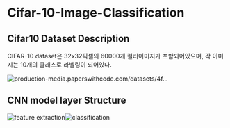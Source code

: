 # Cifar-10-Image-Classification

## Cifar10 Dataset Description

CIFAR-10 dataset은 32x32픽셀의 60000개 컬러이미지가 포함되어있으며, 각 이미지는 10개의 클래스로 라벨링이 되어있다.

![production-media.paperswithcode.com/datasets/4f...](https://production-media.paperswithcode.com/datasets/4fdf2b82-2bc3-4f97-ba51-400322b228b1.png)





## CNN model layer Structure

![feature extraction](https://user-images.githubusercontent.com/15958325/63317956-c23b2700-c34f-11e9-82c2-6a40787579ec.png)![classification](https://user-images.githubusercontent.com/15958325/63318014-f0206b80-c34f-11e9-9321-a1959b48b7fe.png)
